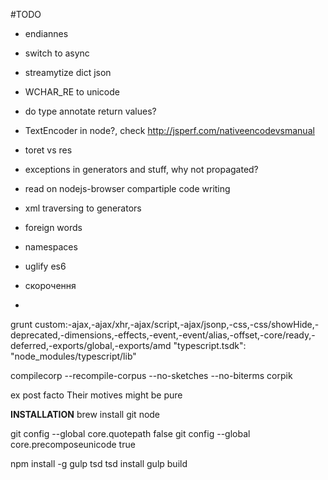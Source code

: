 
#TODO
- endiannes
- switch to async
- streamytize dict json
- WCHAR_RE to unicode
- do type annotate return values?
- TextEncoder in node?, check http://jsperf.com/nativeencodevsmanual
- toret vs res
- exceptions in generators and stuff, why not propagated?
- read on nodejs-browser compartiple code writing
- xml traversing to generators
- foreign words
- namespaces
- uglify es6

- скорочення
- <supplied>



grunt custom:-ajax,-ajax/xhr,-ajax/script,-ajax/jsonp,-css,-css/showHide,-deprecated,-dimensions,-effects,-event,-event/alias,-offset,-core/ready,-deferred,-exports/global,-exports/amd
"typescript.tsdk": "node_modules/typescript/lib"

compilecorp --recompile-corpus --no-sketches --no-biterms corpik

<term xml:lang="la">ex post facto</term>
Their motives <emph rend="italics">might</emph> be pure
<div xml:base="http://www.example.org/somewhere.xml">


**INSTALLATION**
brew install git node

git config --global core.quotepath false
git config --global core.precomposeunicode true

npm install -g gulp tsd
tsd install
gulp build